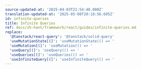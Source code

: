 ```yaml
---
source-updated-at: '2025-04-03T21:54:40.000Z'
translation-updated-at: '2025-05-08T20:18:56.695Z'
id: infinite-queries
title: Infinite Queries
ref: docs/zh-hant/framework/react/guides/infinite-queries.md
replace:
  '@tanstack/react-query': '@tanstack/solid-query'
  'useMutationState[(]': 'useMutationState(() => '
  'useMutation[(]': 'useMutation(() => '
  'useQuery[(]': 'useQuery(() => '
  'useQueries[(]': 'useQueries(() => '
  'useInfiniteQuery[(]': 'useInfiniteQuery(() => '
---
```

